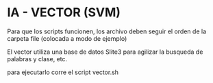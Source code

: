 IA - VECTOR (SVM)
==================

Para que los scripts funcionen, los archivo deben seguir el orden de la carpeta file (colocada a modo de ejemplo)

El vector utiliza una base de datos Slite3 para agilizar la busqueda de palabras y clase, etc.

para ejecutarlo corre el script vector.sh

